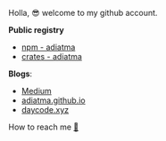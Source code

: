 Holla, 😎 welcome to my github account.

**Public registry**

- [npm - adiatma](https://www.npmjs.com/~adiatma)
- [crates - adiatma](https://crates.io/users/adiatma)

**Blogs**:

- [Medium](https://medium.com/@adiatma9024)
- [adiatma.github.io](https://adiatma.github.io/)
- [daycode.xyz](https://daycode.xyz)

How to reach me [📩](mailto:adiatma9024@gmail.com)
